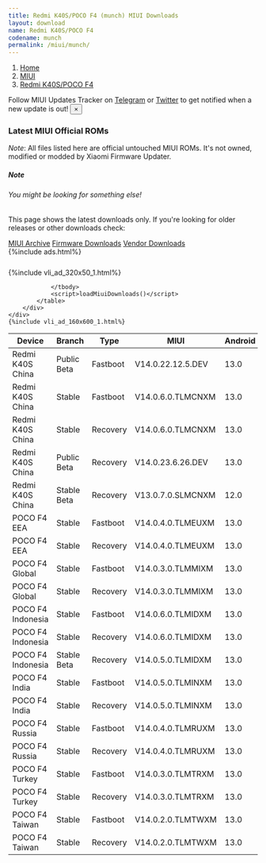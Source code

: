 ```yaml
---
title: Redmi K40S/POCO F4 (munch) MIUI Downloads
layout: download
name: Redmi K40S/POCO F4
codename: munch
permalink: /miui/munch/
---
```

<nav aria-label="breadcrumb">
    <ol class="breadcrumb">
        <li class="breadcrumb-item"><a href="/">Home</a></li>
        <li class="breadcrumb-item"><a href="/miui/">MIUI</a></li>
        <li class="breadcrumb-item active" aria-current="page"><a href="/miui/munch/">Redmi K40S/POCO F4</a></li>
    </ol>
</nav>
<div class="alert alert-primary alert-dismissible fade show" role="alert">
    Follow MIUI Updates Tracker on <a href="https://t.me/MIUIUpdatesTracker" class="alert-link">Telegram</a>
     or <a href="https://twitter.com/MiFwUpdater" class="alert-link">Twitter</a> to get notified when a new update is out!
    <button type="button" class="close" data-dismiss="alert" aria-label="Close">
        <span aria-hidden="true">&times;</span>
    </button>
</div>

### Latest MIUI Official ROMs
*Note*: All files listed here are official untouched MIUI ROMs. It's not owned, modified or modded by Xiaomi Firmware Updater.
<div class="card">
  <div class="card-body">
    <h5 class="card-title">Note</h5>
    <h6 class="card-subtitle mb-2 text-muted">You might be looking for something else!</h6>
    <p class="card-text">This page shows the latest downloads only.
     If you're looking for older releases or other downloads check:</p>
    <a href="/archive/miui/munch/" class="card-link">MIUI Archive</a>
    <a href="/firmware/munch/" class="card-link">Firmware Downloads</a>
    <a href="/vendor/munch/" class="card-link">Vendor Downloads</a>
  </div>
</div>
{%include ads.html%}
<div class="row justify-content-center">
    <div class="col-10">
        <div class="table-responsive-md" style="margin-top: 25px;">
            {%include vli_ad_320x50_1.html%}
            <table id="miui" class="display dt-responsive nowrap compact table table-striped table-hover table-sm">
                <thead class="thead-dark">
                    <tr>
                        <th data-ref="device">Device</th>
                        <th data-ref="branch">Branch</th>
                        <th data-ref="type">Type</th>
                        <th data-ref="miui">MIUI</th>
                        <th data-ref="android">Android</th>
                        <th data-ref="size">Size</th>
                        <th data-ref="size">Date</th>
                        <th data-ref="link">Link</th>
                    </tr>
                </thead>
                <tbody>
                <tr><td>Redmi K40S China</td><td>Public Beta</td><td>Fastboot</td><td>V14.0.22.12.5.DEV</td><td>13.0</td><td>5.4 GB</td><td>2022-12-05</td><td><a href="/miui/munch/public beta/V14.0.22.12.5.DEV/">Download</a></td></tr>
<tr><td>Redmi K40S China</td><td>Stable</td><td>Fastboot</td><td>V14.0.6.0.TLMCNXM</td><td>13.0</td><td>6.2 GB</td><td>2023-05-06</td><td><a href="/miui/munch/stable/V14.0.6.0.TLMCNXM/">Download</a></td></tr>
<tr><td>Redmi K40S China</td><td>Stable</td><td>Recovery</td><td>V14.0.6.0.TLMCNXM</td><td>13.0</td><td>4.1 GB</td><td>2023-05-15</td><td><a href="/miui/munch/stable/V14.0.6.0.TLMCNXM/">Download</a></td></tr>
<tr><td>Redmi K40S China</td><td>Public Beta</td><td>Recovery</td><td>V14.0.23.6.26.DEV</td><td>13.0</td><td>4.1 GB</td><td>2023-06-30</td><td><a href="/miui/munch/public beta/V14.0.23.6.26.DEV/">Download</a></td></tr>
<tr><td>Redmi K40S China</td><td>Stable Beta</td><td>Recovery</td><td>V13.0.7.0.SLMCNXM</td><td>12.0</td><td>4.2 GB</td><td>2022-04-29</td><td><a href="/miui/munch/stable beta/V13.0.7.0.SLMCNXM/">Download</a></td></tr>
<tr><td>POCO F4 EEA</td><td>Stable</td><td>Fastboot</td><td>V14.0.4.0.TLMEUXM</td><td>13.0</td><td>5.9 GB</td><td>2023-06-07</td><td><a href="/miui/munch/stable/V14.0.4.0.TLMEUXM/">Download</a></td></tr>
<tr><td>POCO F4 EEA</td><td>Stable</td><td>Recovery</td><td>V14.0.4.0.TLMEUXM</td><td>13.0</td><td>3.8 GB</td><td>2023-06-26</td><td><a href="/miui/munch/stable/V14.0.4.0.TLMEUXM/">Download</a></td></tr>
<tr><td>POCO F4 Global</td><td>Stable</td><td>Fastboot</td><td>V14.0.3.0.TLMMIXM</td><td>13.0</td><td>6.3 GB</td><td>2023-06-05</td><td><a href="/miui/munch/stable/V14.0.3.0.TLMMIXM/">Download</a></td></tr>
<tr><td>POCO F4 Global</td><td>Stable</td><td>Recovery</td><td>V14.0.3.0.TLMMIXM</td><td>13.0</td><td>3.9 GB</td><td>2023-06-09</td><td><a href="/miui/munch/stable/V14.0.3.0.TLMMIXM/">Download</a></td></tr>
<tr><td>POCO F4 Indonesia</td><td>Stable</td><td>Fastboot</td><td>V14.0.6.0.TLMIDXM</td><td>13.0</td><td>5.8 GB</td><td>2023-03-27</td><td><a href="/miui/munch/stable/V14.0.6.0.TLMIDXM/">Download</a></td></tr>
<tr><td>POCO F4 Indonesia</td><td>Stable</td><td>Recovery</td><td>V14.0.6.0.TLMIDXM</td><td>13.0</td><td>3.8 GB</td><td>2023-04-04</td><td><a href="/miui/munch/stable/V14.0.6.0.TLMIDXM/">Download</a></td></tr>
<tr><td>POCO F4 Indonesia</td><td>Stable Beta</td><td>Recovery</td><td>V14.0.5.0.TLMIDXM</td><td>13.0</td><td>3.8 GB</td><td>2023-03-01</td><td><a href="/miui/munch/stable beta/V14.0.5.0.TLMIDXM/">Download</a></td></tr>
<tr><td>POCO F4 India</td><td>Stable</td><td>Fastboot</td><td>V14.0.5.0.TLMINXM</td><td>13.0</td><td>5.1 GB</td><td>2023-06-14</td><td><a href="/miui/munch/stable/V14.0.5.0.TLMINXM/">Download</a></td></tr>
<tr><td>POCO F4 India</td><td>Stable</td><td>Recovery</td><td>V14.0.5.0.TLMINXM</td><td>13.0</td><td>3.8 GB</td><td>2023-06-21</td><td><a href="/miui/munch/stable/V14.0.5.0.TLMINXM/">Download</a></td></tr>
<tr><td>POCO F4 Russia</td><td>Stable</td><td>Fastboot</td><td>V14.0.4.0.TLMRUXM</td><td>13.0</td><td>5.7 GB</td><td>2023-04-23</td><td><a href="/miui/munch/stable/V14.0.4.0.TLMRUXM/">Download</a></td></tr>
<tr><td>POCO F4 Russia</td><td>Stable</td><td>Recovery</td><td>V14.0.4.0.TLMRUXM</td><td>13.0</td><td>3.8 GB</td><td>2023-05-04</td><td><a href="/miui/munch/stable/V14.0.4.0.TLMRUXM/">Download</a></td></tr>
<tr><td>POCO F4 Turkey</td><td>Stable</td><td>Fastboot</td><td>V14.0.3.0.TLMTRXM</td><td>13.0</td><td>5.6 GB</td><td>2023-04-23</td><td><a href="/miui/munch/stable/V14.0.3.0.TLMTRXM/">Download</a></td></tr>
<tr><td>POCO F4 Turkey</td><td>Stable</td><td>Recovery</td><td>V14.0.3.0.TLMTRXM</td><td>13.0</td><td>3.8 GB</td><td>2023-05-04</td><td><a href="/miui/munch/stable/V14.0.3.0.TLMTRXM/">Download</a></td></tr>
<tr><td>POCO F4 Taiwan</td><td>Stable</td><td>Fastboot</td><td>V14.0.2.0.TLMTWXM</td><td>13.0</td><td>5.2 GB</td><td>2023-05-06</td><td><a href="/miui/munch/stable/V14.0.2.0.TLMTWXM/">Download</a></td></tr>
<tr><td>POCO F4 Taiwan</td><td>Stable</td><td>Recovery</td><td>V14.0.2.0.TLMTWXM</td><td>13.0</td><td>3.7 GB</td><td>2023-05-24</td><td><a href="/miui/munch/stable/V14.0.2.0.TLMTWXM/">Download</a></td></tr>

                </tbody>
                <script>loadMiuiDownloads()</script>
            </table>
        </div>
    </div>
    {%include vli_ad_160x600_1.html%}
</div>
